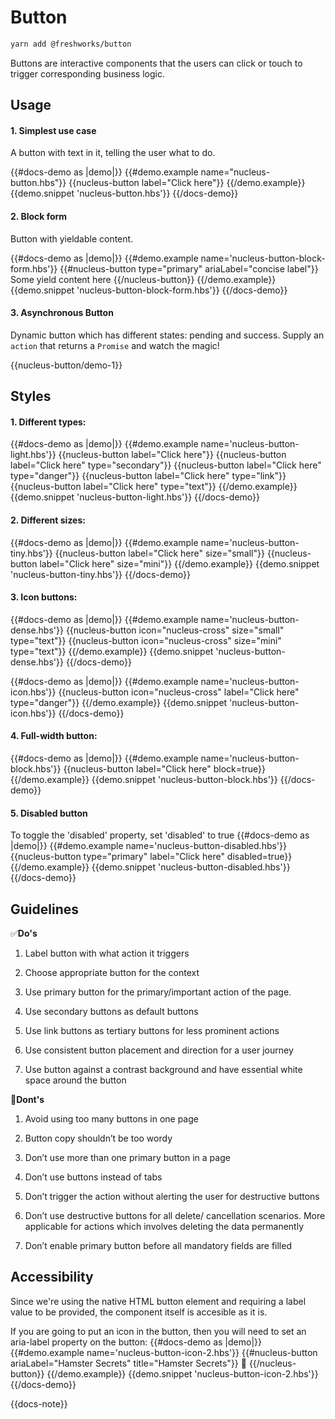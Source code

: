 # Button

```sh
yarn add @freshworks/button
```

Buttons are interactive components that the users can click or touch to trigger corresponding business logic. 

## Usage

#### 1. Simplest use case
A button with text in it, telling the user what to do.

{{#docs-demo as |demo|}}
  {{#demo.example name="nucleus-button.hbs"}}
    {{nucleus-button label="Click here"}}
  {{/demo.example}}
  {{demo.snippet 'nucleus-button.hbs'}}
{{/docs-demo}}

#### 2. Block form
Button with yieldable content.

{{#docs-demo as |demo|}}
  {{#demo.example name='nucleus-button-block-form.hbs'}}
    {{#nucleus-button type="primary" ariaLabel="concise label"}}
      Some yield content here
    {{/nucleus-button}}
  {{/demo.example}}
  {{demo.snippet 'nucleus-button-block-form.hbs'}}
{{/docs-demo}}

#### 3. Asynchronous Button
Dynamic button which has different states: pending and success. Supply an `action` that returns a `Promise` and watch the magic!

{{nucleus-button/demo-1}}

## Styles

#### 1. Different types:
{{#docs-demo as |demo|}}
  {{#demo.example name='nucleus-button-light.hbs'}}
    {{nucleus-button label="Click here"}}
    {{nucleus-button label="Click here" type="secondary"}}
    {{nucleus-button label="Click here" type="danger"}}
    {{nucleus-button label="Click here" type="link"}}
    {{nucleus-button label="Click here" type="text"}}
  {{/demo.example}}
  {{demo.snippet 'nucleus-button-light.hbs'}}
{{/docs-demo}}

#### 2. Different sizes:
{{#docs-demo as |demo|}}
  {{#demo.example name='nucleus-button-tiny.hbs'}}
    {{nucleus-button label="Click here" size="small"}}
    {{nucleus-button label="Click here" size="mini"}}
  {{/demo.example}}
  {{demo.snippet 'nucleus-button-tiny.hbs'}}
{{/docs-demo}}

#### 3. Icon buttons:
{{#docs-demo as |demo|}}
  {{#demo.example name='nucleus-button-dense.hbs'}}
    {{nucleus-button icon="nucleus-cross" size="small" type="text"}}
    {{nucleus-button icon="nucleus-cross" size="mini" type="text"}}
  {{/demo.example}}
  {{demo.snippet 'nucleus-button-dense.hbs'}}
{{/docs-demo}}

{{#docs-demo as |demo|}}
  {{#demo.example name='nucleus-button-icon.hbs'}}
    {{nucleus-button icon="nucleus-cross" label="Click here" type="danger"}}
  {{/demo.example}}
  {{demo.snippet 'nucleus-button-icon.hbs'}}
{{/docs-demo}}

#### 4. Full-width button:
{{#docs-demo as |demo|}}
  {{#demo.example name='nucleus-button-block.hbs'}}
    {{nucleus-button label="Click here" block=true}}
  {{/demo.example}}
  {{demo.snippet 'nucleus-button-block.hbs'}}
{{/docs-demo}}

#### 5. Disabled button
To toggle the 'disabled' property, set 'disabled' to true
{{#docs-demo as |demo|}}
  {{#demo.example name='nucleus-button-disabled.hbs'}}
    {{nucleus-button type="primary" label="Click here" disabled=true}}
  {{/demo.example}}
  {{demo.snippet 'nucleus-button-disabled.hbs'}}
{{/docs-demo}}

## Guidelines

✅**Do's**

1. Label button with what action it triggers

2. Choose appropriate button for the context

3. Use primary button for the primary/important action of the page.

4. Use secondary buttons as default buttons

5. Use link buttons as tertiary buttons for less prominent actions

6. Use consistent button placement and direction for a user journey

7. Use button against a contrast background and have essential white space around the button


🚫**Dont's**

1. Avoid using too many buttons in one page 

2. Button copy shouldn’t be too wordy

3. Don’t use more than one primary button in a page

4. Don’t use buttons instead of tabs

5. Don’t trigger the action without alerting the user for destructive buttons  

6. Don’t use destructive buttons for all delete/ cancellation scenarios. More applicable for actions which involves deleting the data permanently

7. Don’t enable primary button before all mandatory fields are filled

## Accessibility

Since we're using the native HTML button element and requiring a label value to be provided, the component itself is accesible as it is.

If you are going to put an icon in the button, then you will need to set an aria-label property on the button:
{{#docs-demo as |demo|}}
  {{#demo.example name='nucleus-button-icon-2.hbs'}}
    {{#nucleus-button  ariaLabel="Hamster Secrets" title="Hamster Secrets"}}
      🐹
    {{/nucleus-button}}
  {{/demo.example}}
  {{demo.snippet 'nucleus-button-icon-2.hbs'}}
{{/docs-demo}}

{{docs-note}}

